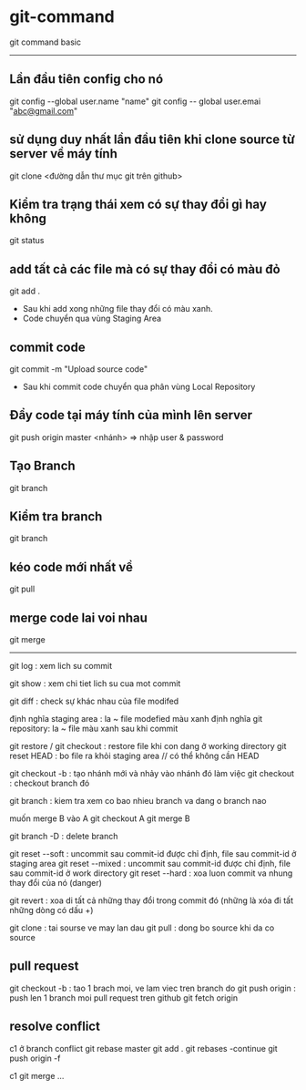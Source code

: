 # git-command
git command basic

*****************************************************************************************************************
## Lần đầu tiên config cho nó
git config --global user.name "name"
git config -- global user.emai "abc@gmail.com"

## sử dụng duy nhất lần đầu tiên khi clone source từ server về máy tính
git clone <đường dẫn thư mục git trên github>

## Kiểm tra trạng thái xem có sự thay đổi gì hay không
git status

## add tất cả các file mà có sự thay đổi có màu đỏ
git add .
- Sau khi add xong những file thay đổi có màu xanh.
- Code chuyển qua vùng Staging Area

## commit code
git commit -m "Upload source code"
- Sau khi commit code chuyển qua phân vùng Local Repository

## Đẩy code tại máy tính của mình lên server
git push origin master <nhánh> => nhập user & password

## Tạo Branch
git branch <ten branch>

## Kiểm tra branch
git branch

## kéo code mới nhất về
git pull

## merge code lai voi nhau
git merge

***************************************************************************************************************

git log : xem lich su commit

git show <commit-id> : xem chi tiet lich su cua mot commit

git diff : check sự khác nhau của file modifed

định nghĩa staging area : la ~ file modefied màu xanh
định nghĩa git repository: la ~ fỉle màu xanh sau khi commit

git restore / git checkout <ten file> : restore file khi con dang ở working directory
git reset HEAD <ten-file> : bo file ra khỏi staging area // có thể không cần HEAD

git checkout -b <ten-branch> : tạo nhánh mới và nhảy vào nhánh đó làm việc
git checkout <ten-branch> : checkout branch đó

git branch : kiem tra xem co bao nhieu branch va dang o branch nao

muốn merge B vào A
git checkout A
git merge B

git branch -D <ten-branch> : delete branch

git reset --soft <commit-id> : uncommit sau commit-id được chỉ định, file sau commit-id ở staging area
git reset --mixed <commit-id> : uncommit sau commit-id được chỉ định, file sau commit-id ở work directory
git reset --hard <commit-id> : xoa luon commit va nhung thay đổi của nó (danger)

git revert <commit-id> : xoa di tất cả những thay đổi trong commit đó (những là xóa đi tất những dòng có dấu +)

git clone <url> : tai sourse ve may lan dau
git pull : dong bo source khi da co source

## pull request
git checkout -b <ten-branch> : tao 1 brach moi, ve lam viec tren branch do
git push origin <ten-brach> : push len 1 branch moi
pull request tren github
git fetch origin <ten-branch>


## resolve conflict
c1
ở branch conflict
git rebase master
git add . 
git rebases -continue
git push origin <ten-branch> -f

c1
git merge
...
